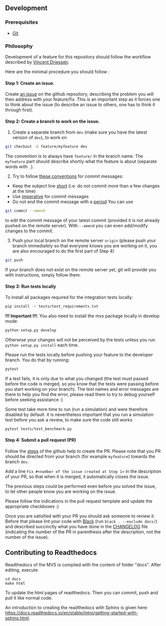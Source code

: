 ## Development

### Prerequisites

- [Git](https://git-scm.com/)


### Philosophy

Development of a feature for this repository should follow the workflow described 
by [Vincent Driessen](https://nvie.com/posts/a-successful-git-branching-model/).

Here are the minimal procedure you should follow : 

#### Step 1: Create an issue.
 
 Create [an issue](https://help.github.com/en/articles/creating-an-issue) on the github repository, describing the problem you will then address with your feature/fix.
This is an important step as it forces one to think about the issue (to describe an issue to others, one has to think it through first).

#### Step 2: Create a branch to work on the issue.

1. Create a separate branch from `dev` (make sure you have the latest version of `dev`), to work on
```bash
git checkout -b feature/myfeature dev
```
The convention is to always have `feature/` in the branch name. The `myfeature` part should describe shortly what the feature is about (separate words with `_`).

2. Try to follow [these conventions](https://chris.beams.io/posts/git-commit) for commit messages:
- Keep the subject line [short](https://chris.beams.io/posts/git-commit/#limit-50) (i.e. do not commit more than a few changes at the time)
- Use [imperative](https://chris.beams.io/posts/git-commit/#imperative) for commit messages 
- Do not end the commit message with a [period](https://chris.beams.io/posts/git-commit/#end) 
You can use 
```bash
git commit --amend
```
to edit the commit message of your latest commit (provided it is not already pushed on the remote server).
With `--amend` you can even add/modify changes to the commit.

3. Push your local branch on the remote server `origin` (please push your branch immediately so
 that everyone knows you are working on it, you are also encouraged to do the first part of Step 4)
```bash
git push
```
If your branch does not exist on the remote server yet, git will provide you with instructions, simply follow them.


#### Step 3: Run tests locally

To install all packages required for the integration tests locally:
```bash
pip install -r tests/test_requirements.txt
```

**!!! Important !!!**: You also need to install the mvs package locally in develop mode:
```bash
python setup.py develop
```
Otherwise your changes will not be perceived by the tests unless you run `python setup.py install` each time.

Please run the tests locally before pushing your feature to the developer branch. You do that by running:
```bash
pytest
```

If a test fails, it is only due to what you changed (the test must passed before the code is
 merged, so you know that the tests were passing before you start working on your branch). The
  test names and error messages are there to help you find the error, please read them to try to
   debug yourself before seeking assistance :)

Some test take more time to run (run a simulation) and were therefore disabled by default. it is
 nevertheless important that you run a simulation test before you ask a review, to make sure the
  code still works
 ```bash
pytest tests/test_benchmark.py
```

#### Step 4: Submit a pull request (PR)

Follow the [steps](https://help.github.com/en/articles/creating-a-pull-request) of the github help to create the PR.
Please note that you PR should be directed from your branch (for example `myfeature`) towards the branch `dev`.

Add a line `Fix #<number of the issue created at Step 1>` in the description of your PR, so
 that when it is merged, it automatically closes the issue.

The previous steps could be performed even before you solved the issue, to let other people know
 you are working on the issue.
 
 Please follow the indications in the pull request template and update the appropriate checkboxes :)

Once you are satisfied with your PR you should ask someone to review it. Before that please lint
 your code with [Black](https://github.com/psf/black) (run `black . --exclude docs/`) and
  described succinctly what you have done in the [CHANGELOG](https://github.com/rl-institut/mvs_eland/blob/dev/CHANGELOG.md) file (indicating the number of the PR in parenthesis after
  the description, not the number of the issue).


## Contributing to Readthedocs

Readthedocs of the MVS is compiled with the content of folder "docs". After editing, execute

    cd docs
    make html

To update the html pages of readthedocs. Then you can commit, push and pull it like normal code. 

An introduction to creating the readthedocs with Sphinx is given here: https://docs.readthedocs.io/en/stable/intro/getting-started-with-sphinx.html.
